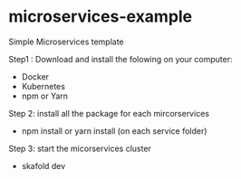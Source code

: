 # microservices-example
 Simple Microservices template


Step1 : Download and install the folowing on your computer:
- Docker
- Kubernetes
- npm or Yarn

Step 2: install all the package for each mircorservices
- npm install or yarn install (on each service folder)

Step 3: start the micorservices cluster
- skafold dev
